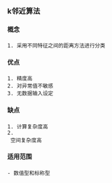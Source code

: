 ### k邻近算法

#### 概念
    1. 采用不同特征之间的距离方法进行分类
#### 优点
    1. 精度高
    2. 对异常值不敏感
    3. 无数据输入设定
#### 缺点
    1. 计算复杂度高
    2.
     空间复杂度高
#### 适用范围
    - 数值型和标称型